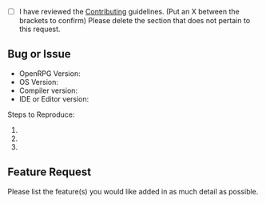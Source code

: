 - [ ] I have reviewed the [Contributing](.github/CONTRIBUTING.md) guidelines. (Put an X between the brackets to confirm)
Please delete the section that does not pertain to this request.

## Bug or Issue
- OpenRPG Version:
- OS Version:
- Compiler version:
- IDE or Editor version:

Steps to Reproduce:

1. 
2. 
3. 

## Feature Request
Please list the feature(s) you would like added in as much detail as possible.
